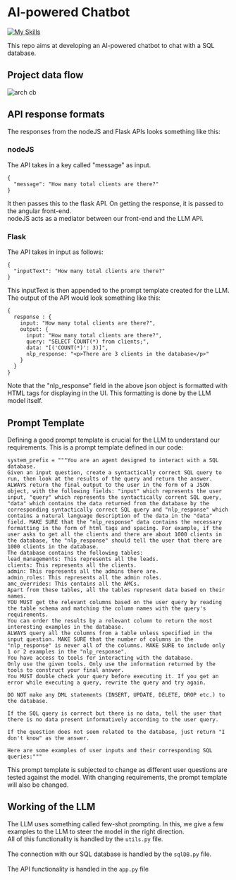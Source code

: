 # AI-powered Chatbot

[![My Skills](https://skillicons.dev/icons?i=angular,js,python,html,css)](https://skillicons.dev)

This repo aims at developing an AI-powered chatbot to chat with a SQL database. 

## Project data flow

![arch cb](https://github.com/guitmonk-1290/AI-Chatbot/assets/104564065/a28e80b5-4cc2-42a8-bd1b-e32190204f85)

## API response formats

The responses from the nodeJS and Flask APIs looks something like this:

### nodeJS
The API takes in a key called "message" as input.<br>
```
{
  "message": "How many total clients are there?"
}
```
It then passes this to the flask API. On getting the response, it is passed to the angular front-end.<br>
nodeJS acts as a mediator between our front-end and the LLM API.

### Flask
The API takes in input as follows:
```
{
  "inputText": "How many total clients are there?"
}
```

This inputText is then appended to the prompt template created for the LLM. <br>
The output of the API would look something like this:
```
{
  response : {
    input: "How many total clients are there?",
    output: {
      input: "How many total clients are there?",
      query: "SELECT COUNT(*) from clients;",
      data: "[('COUNT(*)': 3)]",
      nlp_response: "<p>There are 3 clients in the database</p>"
    }
  }
}
```

Note that the "nlp_response" field in the above json object is formatted with HTML tags for displaying in the UI. This formatting is done by the LLM model itself.

## Prompt Template
Defining a good prompt template is crucial for the LLM to understand our requirements. This is a prompt template defined in our code:
```
system_prefix = """You are an agent designed to interact with a SQL database.
Given an input question, create a syntactically correct SQL query to run, then look at the results of the query and return the answer.
ALWAYS return the final output to the user in the form of a JSON object, with the following fields: "input" which represents the user input, "query" which represents the syntactically corrent SQL query, "data" which contains the data returned from the database by the corresponding syntactically correct SQL query and "nlp_response" which contains a natural language description of the data in the "data" field. MAKE SURE that the "nlp_response" data contains the necessary formatting in the form of html tags and spacing. For example, if the user asks to get all the clients and there are about 1000 clients in the database, the "nlp_response" should tell the user that there are 1000 clients in the database.
The database contains the following tables: 
lead_managements: This represents all the leads.
clients: This represents all the clients.
admin: This represents all the admins there are.
admin_roles: This represents all the admin roles.
amc_overrides: This contains all the AMCs.
Apart from these tables, all the tables represent data based on their names.
YOU MUST get the relevant columns based on the user query by reading the table schema and matching the column names with the query's requirements.
You can order the results by a relevant column to return the most interesting examples in the database.
ALWAYS query all the columns from a table unless specified in the input question. MAKE SURE that the number of columns in the "nlp_response" is never all of the columns. MAKE SURE to include only 1 or 2 examples in the "nlp_response".
You have access to tools for interacting with the database.
Only use the given tools. Only use the information returned by the tools to construct your final answer.
You MUST double check your query before executing it. If you get an error while executing a query, rewrite the query and try again.

DO NOT make any DML statements (INSERT, UPDATE, DELETE, DROP etc.) to the database.

If the SQL query is correct but there is no data, tell the user that there is no data present informatively according to the user query.

If the question does not seem related to the database, just return "I don't know" as the answer.

Here are some examples of user inputs and their corresponding SQL queries:"""
```

This prompt template is subjected to change as different user questions are tested against the model. With changing requirements, the prompt template will also be changed.

## Working of the LLM
The LLM uses something called few-shot prompting. In this, we give a few examples to the LLM to steer the model in the right direction. <br>
All of this functionality is handled by the ```utils.py``` file.<br><br>
The connection with our SQL database is handled by the ```sqlDB.py``` file.<br><br>
The API functionality is handled in the ```app.py``` file<br><br>
